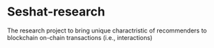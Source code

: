 # Seshat-research

The research project to bring unique charactristic of recommenders to blockchain on-chain transactions (i.e., interactions)
